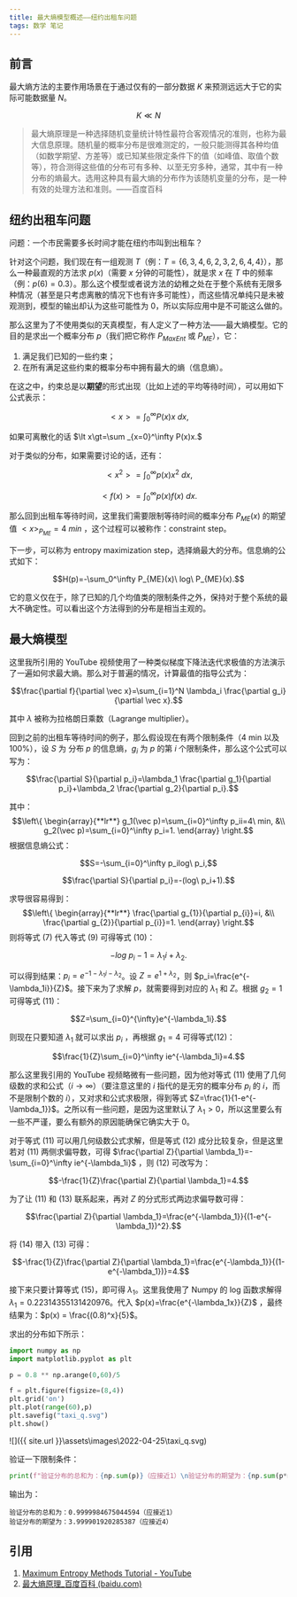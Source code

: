 ```yaml
---
title: 最大熵模型概述——纽约出租车问题
tags: 数学 笔记
---
```


## 前言

最大熵方法的主要作用场景在于通过仅有的一部分数据 $K$ 来预测远远大于它的实际可能数据量 $N$。

$$ K\ll N $$

> 最大熵原理是一种选择随机变量统计特性最符合客观情况的准则，也称为最大信息原理。随机量的概率分布是很难测定的，一般只能测得其各种均值（如数学期望、方差等）或已知某些限定条件下的值（如峰值、取值个数等），符合测得这些值的分布可有多种、以至无穷多种，通常，其中有一种分布的熵最大。选用这种具有最大熵的分布作为该随机变量的分布，是一种有效的处理方法和准则。——百度百科

## 纽约出租车问题

问题：一个市民需要多长时间才能在纽约市叫到出租车？

针对这个问题，我们现在有一组观测 $T$（例：$T = \{6,3,4,6,2,3,2,6,4,4\}$），那么一种最直观的方法求 $p(x)$（需要 $x$ 分钟的可能性），就是求 $x$ 在 $T$ 中的频率（例：$p(6) = 0.3$）。那么这个模型或者说方法的幼稚之处在于整个系统有无限多种情况（甚至是只考虑离散的情况下也有许多可能性），而这些情况单纯只是未被观测到，模型的输出却认为这些可能性为 $0$，所以实际应用中是不可能这么做的。

那么这里为了不使用类似的天真模型，有人定义了一种方法——最大熵模型。它的目的是求出一个概率分布 $p$（我们把它称作 $P_{MaxEnt}$ 或 $P_{ME}$），它：

1. 满足我们已知的一些约束；
2. 在所有满足这些约束的概率分布中拥有最大的熵（信息熵）。

在这之中，约束总是以**期望**的形式出现（比如上述的平均等待时间），可以用如下公式表示：

$$\lt x\gt=\int_0^\infty P(x)x\ dx,$$

如果可离散化的话 $\lt x\gt=\sum _{x=0}^\infty P(x)x.$ 

对于类似的分布，如果需要讨论的话，还有：

$$\lt x^2\gt=\int_0^\infty p(x)x^2\ dx,$$

$$\lt f(x)\gt=\int_0^\infty p(x)f(x)\ dx.$$

那么回到出租车等待时间，这里我们需要限制等待时间的概率分布 $P_{ME}(x)$ 的期望值 $\lt x\gt_{P_{ME}} = 4\ min$ ，这个过程可以被称作：constraint step。

下一步，可以称为 entropy maximization step，选择熵最大的分布。信息熵的公式如下：

$$H(p)=-\sum_0^\infty P_{ME}(x)\ log\ P_{ME}(x).$$

它的意义仅在于，除了已知的几个均值类的限制条件之外，保持对于整个系统的最大不确定性。可以看出这个方法得到的分布是相当主观的。

## 最大熵模型

这里我所引用的 YouTube 视频使用了一种类似梯度下降法迭代求极值的方法演示了一遍如何求最大熵。那么对于普遍的情况，计算最值的指导公式为：

$$\frac{\partial f}{\partial \vec x}=\sum_{i=1}^N \lambda_i \frac{\partial g_i}{\partial \vec x}.$$

其中 $\lambda$ 被称为拉格朗日乘数（Lagrange multiplier）。

回到之前的出租车等待时间的例子，那么假设现在有两个限制条件（4 min 以及 100%），设 $S$ 为 分布 $p$ 的信息熵，$g_i$ 为 $p$ 的第 $i$ 个限制条件，那么这个公式可以写为：

$$\frac{\partial S}{\partial p_i}=\lambda_1 \frac{\partial g_1}{\partial p_i}+\lambda_2 \frac{\partial g_2}{\partial p_i}.$$

其中：$$\left\{
	\begin{array}{**lr**}
	g_1(\vec p)=\sum_{i=0}^\infty p_ii=4\ min, &\\
	g_2(\vec p)=\sum_{i=0}^\infty p_i=1.
	\end{array}
\right.$$根据信息熵公式：

$$S=-\sum_{i=0}^\infty p_ilog\ p_i,$$

$$\frac{\partial S}{\partial p_i}=-(log\ p_i+1).$$

求导很容易得到：$$\left\{
    \begin{array}{**lr**}
    \frac{\partial g_{1}}{\partial p_{i}}=i, &\\
    \frac{\partial g_{2}}{\partial p_{i}}=1.
	\end{array}
\right.$$则将等式 (7) 代入等式 (9) 可得等式 (10)：

$$-log\ p_i-1=\lambda_1 i+\lambda_2.$$

可以得到结果：$p_i=e^{-1-\lambda_1i-\lambda_2}$。设 $Z=e^{1+\lambda_2}$，则 $p_i=\frac{e^{-\lambda_1i}}{Z}$。接下来为了求解 $p$，就需要得到对应的 $\lambda_1$ 和 $Z$。根据 $g_2=1$ 可得等式 (11)：

$$Z=\sum_{i=0}^{\infty}e^{-\lambda_1i}.$$

则现在只要知道 $\lambda_1$ 就可以求出 $p_i$ ，再根据 $g_1= 4$ 可得等式(12)：

$$\frac{1}{Z}\sum_{i=0}^\infty ie^{-\lambda_1i}=4.$$

那么这里我引用的 YouTube 视频略微有一些问题，因为他对等式 (11) 使用了几何级数的求和公式（$i\rightarrow \infty$）（要注意这里的 $i$ 指代的是无穷的概率分布 $p_i$ 的 $i$，而不是限制个数的 $i$），又对求和公式求极限，得到等式 $Z=\frac{1}{1-e^{-\lambda_1}}$。之所以有一些问题，是因为这里默认了 $\lambda_1\gt0$，所以这里要么有一些不严谨，要么有额外的原因能确保它确实大于 0。

对于等式 (11) 可以用几何级数公式求解，但是等式 (12) 成分比较复杂，但是这里若对 (11) 两侧求偏导数，可得 $\frac{\partial Z}{\partial \lambda_1}=-\sum_{i=0}^\infty ie^{-\lambda_1i}$ ，则 (12) 可改写为：

$$-\frac{1}{Z}\frac{\partial Z}{\partial \lambda_1}=4.$$

为了让 (11) 和 (13) 联系起来，再对 $Z$ 的分式形式两边求偏导数可得：

$$\frac{\partial Z}{\partial \lambda_1}=\frac{e^{-\lambda_1}}{(1-e^{-\lambda_1})^2}.$$

将 (14) 带入 (13) 可得：

$$-\frac{1}{Z}\frac{\partial Z}{\partial \lambda_1}=\frac{e^{-\lambda_1}}{(1-e^{-\lambda_1})}=4.$$

接下来只要计算等式 (15)，即可得 $\lambda_1$。这里我使用了 Numpy 的 log 函数求解得 $\lambda_1=0.22314355131420976$。代入 $p(x)=\frac{e^{-\lambda_1x}}{Z}$ ，最终结果为：$p(x) = \frac{(0.8)^x}{5}$。

求出的分布如下所示：

```python
import numpy as np
import matplotlib.pyplot as plt

p = 0.8 ** np.arange(0,60)/5

f = plt.figure(figsize=(8,4))
plt.grid('on')
plt.plot(range(60),p)
plt.savefig("taxi_q.svg")
plt.show()
```

![]({{ site.url }}\assets\images\2022-04-25\taxi_q.svg)

验证一下限制条件：

```python
print(f"验证分布的总和为：{np.sum(p)}（应接近1）\n验证分布的期望为：{np.sum(p*np.arange(60))}（应接近4）")
```

输出为：

```
验证分布的总和为：0.9999984675044594（应接近1）
验证分布的期望为：3.999901920285387（应接近4）
```

## 引用

1. [Maximum Entropy Methods Tutorial - YouTube](https://www.youtube.com/watch?v=6YEn9QRy3ks&list=PLF0b3ThojznT3olRuplp5x41wUp_LZxHL&index=1)
2. [最大熵原理_百度百科 (baidu.com)](https://baike.baidu.com/item/最大熵原理/9938383)